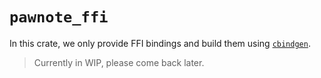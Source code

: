 # `pawnote_ffi`

In this crate, we only provide FFI bindings and build them using [`cbindgen`](https://github.com/mozilla/cbindgen).

> Currently in WIP, please come back later.
